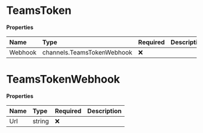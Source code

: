 # TeamsToken

**Properties**

| Name    | Type                       | Required | Description |
| :------ | :------------------------- | :------- | :---------- |
| Webhook | channels.TeamsTokenWebhook | ❌       |             |

# TeamsTokenWebhook

**Properties**

| Name | Type   | Required | Description |
| :--- | :----- | :------- | :---------- |
| Url  | string | ❌       |             |
